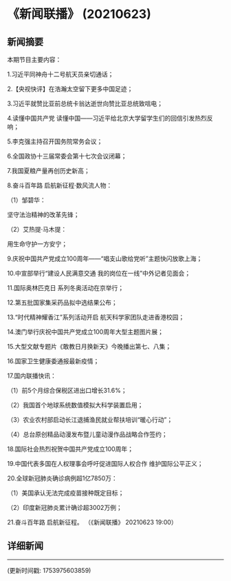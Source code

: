 # 《新闻联播》 (20210623)

## 新闻摘要

本期节目主要内容：


1.习近平同神舟十二号航天员亲切通话；


2.【央视快评】在浩瀚太空留下更多中国足迹；


3.习近平就赞比亚前总统卡翁达逝世向赞比亚总统致唁电；


4.读懂中国共产党 读懂中国——习近平给北京大学留学生们的回信引发热烈反响；


5.李克强主持召开国务院常务会议；


6.全国政协十三届常委会第十七次会议闭幕；


7.我国夏粮产量再创历史新高；


8.奋斗百年路 启航新征程·数风流人物：


（1）邹碧华：

坚守法治精神的改革先锋；


（2）艾热提·马木提：

用生命守护一方安宁；


9.庆祝中国共产党成立100周年——“唱支山歌给党听”主题快闪放歌上海；


10.中宣部举行“建设人民满意交通 我的岗位在一线”中外记者见面会；


11.国际奥林匹克日 系列冬奥活动在京举行；


12.第五批国家集采药品拟中选结果公布；


13.“时代精神耀香江”系列活动开启 航天科学家团队走进香港校园；


14.澳门举行庆祝中国共产党成立100周年大型主题图片展；


15.大型文献专题片《敢教日月换新天》今晚播出第七、八集；


16.国家卫生健康委通报最新疫情；


17.国内联播快讯：


（1）前5个月综合保税区进出口增长31.6%；


（2）我国首个地球系统数值模拟大科学装置启用；


（3）农业农村部启动长江退捕渔民就业帮扶培训“暖心行动”；


（4）总台原创精品动漫发布暨儿童动漫作品战略合作签约；


18.国际社会热烈祝贺中国共产党成立100周年；


19.中国代表多国在人权理事会呼吁促进国际人权合作 维护国际公平正义；


20.全球新冠肺炎确诊病例超1亿7850万：


（1）美国承认无法完成疫苗接种既定目标；


（2）印度新冠肺炎累计确诊超3002万例；


21.奋斗百年路 启航新征程。
（《新闻联播》 20210623 19:00）

## 详细新闻

---

(更新时间戳: 1753975603859)

